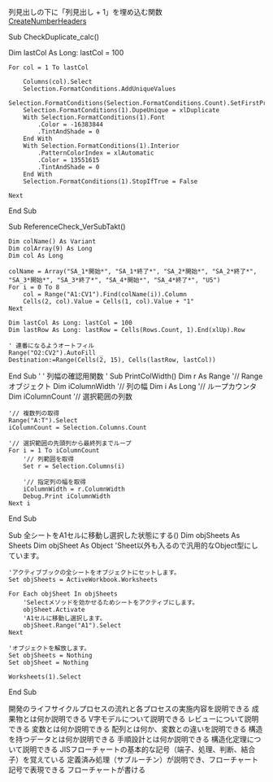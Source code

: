 列見出しの下に「列見出し + 1」を埋め込む関数 <br>
[CreateNumberHeaders](https://github.com/syuikatagiri/UTModuleVBA/blob/main/CreateNumberHeaders.bas)



Sub CheckDuplicate_calc()

Dim lastCol As Long: lastCol = 100

    For col = 1 To lastCol

        Columns(col).Select
        Selection.FormatConditions.AddUniqueValues
        Selection.FormatConditions(Selection.FormatConditions.Count).SetFirstPriority
        Selection.FormatConditions(1).DupeUnique = xlDuplicate
        With Selection.FormatConditions(1).Font
            .Color = -16383844
            .TintAndShade = 0
        End With
        With Selection.FormatConditions(1).Interior
            .PatternColorIndex = xlAutomatic
            .Color = 13551615
            .TintAndShade = 0
        End With
        Selection.FormatConditions(1).StopIfTrue = False
        
    Next
    
End Sub




Sub ReferenceCheck_VerSubTakt()

    Dim colName() As Variant
    Dim colArray(9) As Long
    Dim col As Long

    colName = Array("SA_1*開始*", "SA_1*終了*", "SA_2*開始*", "SA_2*終了*", "SA_3*開始*", "SA_3*終了*", "SA_4*開始*", "SA_4*終了*", "U5")
    For i = 0 To 8
        col = Range("A1:CV1").Find(colName(i)).Column
        Cells(2, col).Value = Cells(1, col).Value + "1"
    Next
    
    Dim lastCol As Long: lastCol = 100
    Dim lastRow As Long: lastRow = Cells(Rows.Count, 1).End(xlUp).Row
    
    ' 連番になるようオートフィル
    Range("O2:CV2").AutoFill _
    Destination:=Range(Cells(2, 15), Cells(lastRow, lastCol))
      
End Sub
'
' 列幅の確認用関数
'
Sub PrintColWidth()
    Dim r As Range      '// Rangeオブジェクト
    Dim iColumnWidth    '// 列の幅
    Dim i As Long            '// ループカウンタ
    Dim iColumnCount    '// 選択範囲の列数
    
    '// 複数列の取得
    Range("A:T").Select
    iColumnCount = Selection.Columns.Count
    
    '// 選択範囲の先頭列から最終列までループ
    For i = 1 To iColumnCount
        '// 列範囲を取得
        Set r = Selection.Columns(i)
        
        '// 指定列の幅を取得
        iColumnWidth = r.ColumnWidth
        Debug.Print iColumnWidth
    Next i

End Sub

Sub 全シートをA1セルに移動し選択した状態にする()
    Dim objSheets As Sheets
    Dim objSheet As Object 'Sheet以外も入るので汎用的なObject型にしています。

    'アクティブブックの全シートをオブジェクトにセットします。
    Set objSheets = ActiveWorkbook.Worksheets

    For Each objSheet In objSheets
        'Selectメソッドを効かせるためシートをアクティブにします。
        objSheet.Activate
        'A1セルに移動し選択します。
        objSheet.Range("A1").Select
    Next
    
    'オブジェクトを解放します。
    Set objSheets = Nothing
    Set objSheet = Nothing
    
    Worksheets(1).Select
    
End Sub


開発のライフサイクルプロセスの流れと各プロセスの実施内容を説明できる
成果物とは何か説明できる
V字モデルについて説明できる
レビューについて説明できる
変数とは何か説明できる
配列とは何か、変数との違いを説明できる
構造を持つデータとは何か説明できる
手順設計とは何か説明できる
構造化定理について説明できる
JISフローチャートの基本的な記号（端子、処理、判断、結合子）を覚えている
定義済み処理（サブルーチン）が説明でき、フローチャート記号で表現できる
フローチャートが書ける


